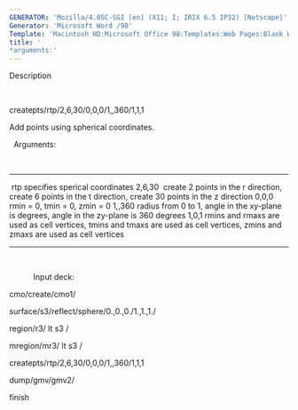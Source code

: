 ```yaml
---
GENERATOR: 'Mozilla/4.05C-SGI [en] (X11; I; IRIX 6.5 IP32) [Netscape]'
Generator: 'Microsoft Word /98'
Template: 'Macintosh HD:Microsoft Office 98:Templates:Web Pages:Blank Web Page'
title: '
*arguments:'
---
```


 Description

  

  createpts/rtp/2,6,30/0,0,0/1,,360/1,1,1

  Add points using spherical coordinates.

   
  Arguments:

  

   ---------- ---------------------------------------------------------------------------------------------------------------------------------
    rtp       specifies sperical coordinates
   2,6,30     create 2 points in the r direction, create 6 points in the t direction, create 30 points in the z direction
   0,0,0      rmin = 0, tmin = 0, zmin = 0
   1,,360   radius from 0 to 1, angle in the xy-plane is  degrees, angle in the zy-plane is 360 degrees
   1,0,1      rmins and rmaxs are used as cell vertices, tmins and tmaxs are used as cell vertices, zmins and zmaxs are used as cell vertices
              
   ---------- ---------------------------------------------------------------------------------------------------------------------------------

  

            Input deck:

   cmo/create/cmo1/

   surface/s3/reflect/sphere/0.,0.,0./1.,1.,1./

   region/r3/ lt s3 /

   mregion/mr3/ lt s3 /

   createpts/rtp/2,6,30/0,0,0/1,,360/1,1,1

   dump/gmv/gmv2/

   finish
 
   

  

  

  

  

  

  

  

